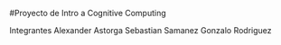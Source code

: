 #Proyecto de Intro a Cognitive Computing

Integrantes
Alexander Astorga
Sebastian Samanez
Gonzalo Rodriguez